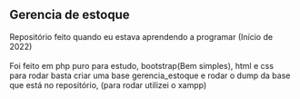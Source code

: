 <h2>Gerencia de estoque</h2>

Repositório feito quando eu estava aprendendo a programar (Início de 2022)
<br><br>
Foi feito em php puro para estudo, bootstrap(Bem simples), html e css
<br>
para rodar basta criar uma base gerencia_estoque e rodar o dump da base que está no repositório, (para rodar utilizei o xampp)

